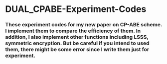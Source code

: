 # DUAL_CPABE-Experiment-Codes
### These experiment codes for my new paper on CP-ABE scheme. I implement them to compare the efficiency of them. In addition, I also implement other functions including LSSS, symmetric encryption. But be careful if you intend to used them, there might be some error since I write them just for experiment.
